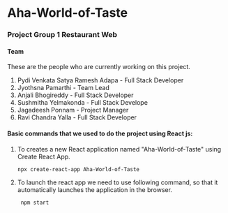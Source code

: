 # Aha-World-of-Taste

### Project Group 1 Restaurant Web


#### Team
These are the people who are currently working on this project.

1.	Pydi Venkata Satya Ramesh Adapa - Full Stack Developer
2.	Jyothsna Pamarthi - Team Lead
3.	Anjali Bhogireddy - Full Stack Developer
4.	Sushmitha Yelmakonda - Full Stack Develope
5.	Jagadeesh Ponnam -  Project Manager
6.	Ravi Chandra Yalla - Full Stack Developer


#### Basic commands that we used to do the project using React js:

1. To creates a new React application named "Aha-World-of-Taste" using Create React App.
   
   ``` npx create-react-app Aha-World-of-Taste ```
   
2. To launch the react app we need to use following command, so that it automatically launches the application in the browser.
   
   ``` npm start``` 
